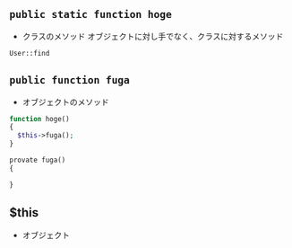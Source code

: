 ## `public static function hoge`
- クラスのメソッド
オブジェクトに対し手でなく、クラスに対するメソッド
```php
User::find
```

## `public function fuga`
- オブジェクトのメソッド

```php
function hoge()
{
  $this->fuga();
}

provate fuga()
{

}

```

## $this
- オブジェクト
